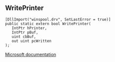 ## WritePrinter

```
[DllImport("winspool.drv", SetLastError = true)]
public static extern bool WritePrinter(
   IntPtr hPrinter,
   IntPtr pBuf,
   uint cbBuf,
   out uint pcWritten
);
```

[Microsoft documentation](TODO)
